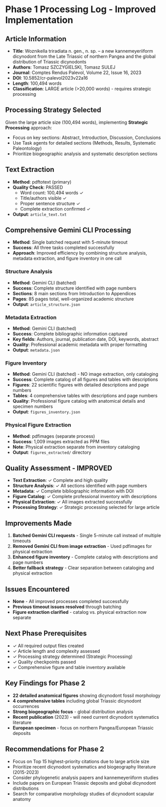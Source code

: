 # Phase 1 Processing Log - Improved Implementation

## Article Information
- **Title**: Woznikella triradiata n. gen., n. sp. – a new kannemeyeriiform dicynodont from the Late Triassic of northern Pangea and the global distribution of Triassic dicynodonts
- **Authors**: Tomasz SZCZYGIELSKI, Tomasz SULEJ
- **Journal**: Comptes Rendus Palevol, Volume 22, Issue 16, 2023
- **DOI**: 10.5852/cr-palevol2023v22a16
- **Length**: 100,494 words
- **Classification**: LARGE article (>20,000 words) - requires strategic processing

## Processing Strategy Selected
Given the large article size (100,494 words), implementing **Strategic Processing** approach:
- Focus on key sections: Abstract, Introduction, Discussion, Conclusions
- Use Task agents for detailed sections (Methods, Results, Systematic Paleontology)
- Prioritize biogeographic analysis and systematic description sections

## Text Extraction
- **Method**: pdftotext (primary)
- **Quality Check**: PASSED
  - Word count: 100,494 words ✓
  - Title/authors visible ✓
  - Proper sentence structure ✓
  - Complete extraction confirmed ✓
- **Output**: `article_text.txt`

## Comprehensive Gemini CLI Processing
- **Method**: Single batched request with 5-minute timeout
- **Success**: All three tasks completed successfully
- **Approach**: Improved efficiency by combining structure analysis, metadata extraction, and figure inventory in one call

### Structure Analysis
- **Method**: Gemini CLI (batched)
- **Success**: Complete structure identified with page numbers
- **Sections**: 8 main sections from Introduction to Appendices
- **Pages**: 85 pages total, well-organized academic structure
- **Output**: `article_structure.json`

### Metadata Extraction  
- **Method**: Gemini CLI (batched)
- **Success**: Complete bibliographic information captured
- **Key fields**: Authors, journal, publication date, DOI, keywords, abstract
- **Quality**: Professional academic metadata with proper formatting
- **Output**: `metadata.json`

### Figure Inventory
- **Method**: Gemini CLI (batched) - NO image extraction, only cataloging
- **Success**: Complete catalog of all figures and tables with descriptions
- **Figures**: 22 scientific figures with detailed descriptions and page numbers
- **Tables**: 4 comprehensive tables with descriptions and page numbers
- **Quality**: Professional figure catalog with anatomical details and specimen numbers
- **Output**: `figures_inventory.json`

### Physical Figure Extraction
- **Method**: pdfimages (separate process)
- **Success**: 1,009 images extracted as PPM files
- **Note**: Physical extraction separate from inventory cataloging
- **Output**: `figures_extracted/` directory

## Quality Assessment - IMPROVED
- **Text Extraction**: ✓ Complete and high quality
- **Structure Analysis**: ✓ All sections identified with page numbers
- **Metadata**: ✓ Complete bibliographic information with DOI
- **Figure Catalog**: ✓ Complete professional inventory with descriptions
- **Physical Extraction**: ✓ All images extracted successfully
- **Processing Strategy**: ✓ Strategic processing selected for large article

## Improvements Made
1. **Batched Gemini CLI requests** - Single 5-minute call instead of multiple timeouts
2. **Removed Gemini CLI from image extraction** - Used pdfimages for physical extraction
3. **Enhanced figure inventory** - Complete catalog with descriptions and page numbers
4. **Better fallback strategy** - Clear separation between cataloging and physical extraction

## Issues Encountered
- **None** - All improved processes completed successfully
- **Previous timeout issues resolved** through batching
- **Figure extraction clarified** - catalog vs. physical extraction now separate

## Next Phase Prerequisites
- ✓ All required output files created
- ✓ Article length and complexity assessed  
- ✓ Processing strategy determined (Strategic Processing)
- ✓ Quality checkpoints passed
- ✓ Comprehensive figure and table inventory available

## Key Findings for Phase 2
- **22 detailed anatomical figures** showing dicynodont fossil morphology
- **4 comprehensive tables** including global Triassic dicynodont occurrences
- **Strong biogeographic focus** - global distribution analysis
- **Recent publication** (2023) - will need current dicynodont systematics literature
- **European specimen** - focus on northern Pangea/European Triassic deposits

## Recommendations for Phase 2
- Focus on Top 15 highest-priority citations due to large article size
- Prioritize recent dicynodont systematics and biogeography literature (2015-2023)
- Consider phylogenetic analysis papers and kannemeyeriiform studies
- Include papers on European Triassic deposits and global dicynodont distributions
- Search for comparative morphology studies of dicynodont scapular anatomy